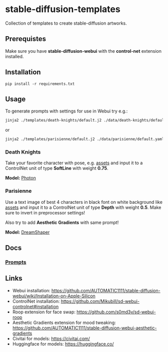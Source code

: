# stable-diffusion-templates

Collection of templates to create stable-diffusion artworks.

## Prerequistes

Make sure you have **stable-diffusion-webui** with the **control-net** extension installed.

## Installation

`pip install -r requirements.txt`


## Usage

To generate prompts with settings for use in Webui try e.g.:

```bash
jinja2 ./templates/death-knights/default.j2 ./data/death-knights/default.yaml > ./out/death-knights.txt
```

or

```bash
jinja2 ./templates/parisienne/default.j2 ./data/parisienne/default.yaml > ./out/parisienne.txt
```

### Death Knights

Take your favorite character with pose, e.g. [assets](./assets/death-knights/valkyrie.png) and input it to a ControlNet unit of type **SoftLine** with weight **0.75**.

**Model:** [Photon](https://civitai.com/models/84728/photon)

### Parisienne

Use a text image of best 4 characters in black font on white background like [assets](./assets/parisienne/pali.png) and input it to a ControlNet unit of type **Depth** with weight **0.5**.
Make sure to invert in preprocessor settings!

Also try to add **Aesthetic Gradients** with same prompt!

**Model:** [DreamShaper](https://civitai.com/models/4384/dreamshaper)

## Docs

### [Prompts](/docs/prompts.md)

## Links

- Webui installation: https://github.com/AUTOMATIC1111/stable-diffusion-webui/wiki/Installation-on-Apple-Silicon
- ControlNet installation: https://github.com/Mikubill/sd-webui-controlnet#installation
- Roop extension for face swap: https://github.com/s0md3v/sd-webui-roop
- Aesthetic Gradients extension for mood tweaking: https://github.com/AUTOMATIC1111/stable-diffusion-webui-aesthetic-gradients
- Civitai for models: https://civitai.com/
- Huggingface for models: https://huggingface.co/
